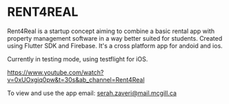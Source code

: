 # RENT4REAL

Rent4Real is a startup concept aiming to combine a basic rental app with property management software in a way better suited for students.
Created using Flutter SDK and Firebase.
It's a cross platform app for andoid and ios.

Currently in testing mode, using testflight for iOS.

https://www.youtube.com/watch?v=0xUOxgiq0pw&t=30s&ab_channel=Rent4Real

To view and use the app email: serah.zaveri@mail.mcgill.ca
